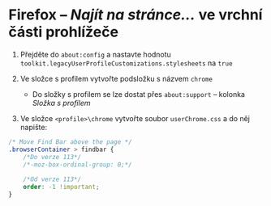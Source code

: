 # Firefox – _Najít na stránce..._ ve vrchní části prohlížeče

1. Přejděte do `about:config` a nastavte hodnotu `toolkit.legacyUserProfileCustomizations.stylesheets` na `true`

2. Ve složce s profilem vytvořte podsložku s názvem `chrome`
   * Do složky s profilem se lze dostat přes `about:support` – kolonka _Složka s profilem_

3. Ve složce `<profile>\chrome` vytvořte soubor `userChrome.css` a do něj napište:

```css
/* Move Find Bar above the page */
.browserContainer > findbar {
    /*Do verze 113*/
    /*-moz-box-ordinal-group: 0;*/
    
    /*Od verze 113*/
    order: -1 !important;
}
```
